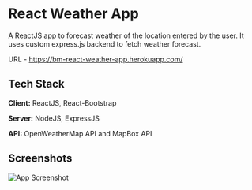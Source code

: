 
# React Weather App

A ReactJS app to forecast weather of the location entered by the user. It uses custom express.js backend to fetch weather forecast.

URL - https://bm-react-weather-app.herokuapp.com/



## Tech Stack

**Client:** ReactJS, React-Bootstrap

**Server:** NodeJS, ExpressJS

**API:** OpenWeatherMap API and MapBox API
  
## Screenshots

![App Screenshot](https://i.imgur.com/rhvJhxY.jpg)

  